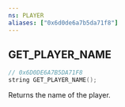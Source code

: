 ```yaml
---
ns: PLAYER
aliases: ["0x6d0de6a7b5da71f8"]
---
```

## GET_PLAYER_NAME

```c
// 0x6D0DE6A7B5DA71F8
string GET_PLAYER_NAME();
```

Returns the name of the player.

